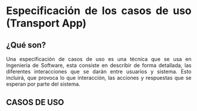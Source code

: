 <div align="justify">

# Especificación de los casos de uso (Transport App)

## ¿Qué son?
Una especificación de casos de uso es una técnica que se usa en Ingeniería de Software, esta consiste en describir de forma detallada, las diferentes interacciones que se darán entre usuarios y sistema. Esto incluirá, que provoca lo que interacción, las acciones y respuestas que se esperan por parte del sistema.

## <div>CASOS DE USO</div>

</div>